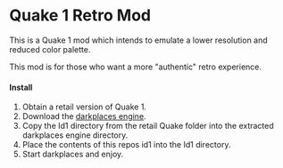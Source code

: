 # Quake 1 Retro Mod

This is a Quake 1 mod which intends to emulate a lower resolution and reduced color palette.

This mod is for those who want a more "authentic" retro experience.

#### Install

1. Obtain a retail version of Quake 1.
2. Download the [darkplaces engine](http://icculus.org/twilight/darkplaces/files/darkplacesengine20140513.zip).
3. Copy the Id1 directory from the retail Quake folder into the extracted darkplaces engine directory.
4. Place the contents of this repos id1 into the Id1 directory.
5. Start darkplaces and enjoy.
